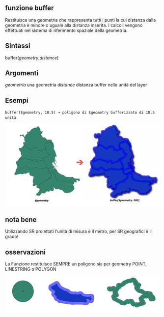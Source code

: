 ## funzione buffer

Restituisce una geometria che rappresenta tutti i punti la cui distanza dalla geometria è minore o uguale alla distanza inserita. I calcoli vengono effettuati nel sistema di riferimento spaziale della geometria.

## Sintassi

buffer(*geometry*,*distance*)

## Argomenti

*geometria* una geometria
*distance* distanza buffer nelle unità del layer

## Esempi

`buffer($geometry, 10.5) → poligono di $geometry bufferizzato di 10.5 unità`

<img src="/img/buffer/buffer1.png">

## nota bene

Utilizzando SR proiettati l'unità di misura è il metro, per SR geografici è il grado!

## osservazioni

La Funzione restituisce SEMPRE un poligono sia per geometry POINT, LINESTRING o POLYGON

<img src="/img/buffer/buffer2.png">
